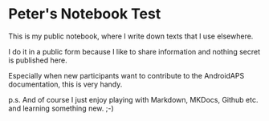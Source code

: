 # Peter's Notebook Test

This is my public notebook, where I write down texts that I use elsewhere.

I do it in a public form because I like to share information and nothing secret is published here.

Especially when new participants want to contribute to the AndroidAPS documentation, this is very handy.

p.s. And of course I just enjoy playing with Markdown, MKDocs, Github etc. and learning something new. ;-)
